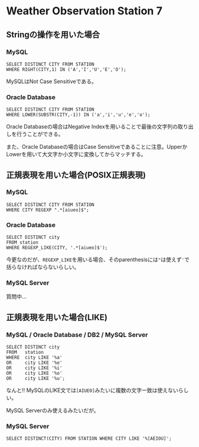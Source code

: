 # Weather Observation Station 7

## Stringの操作を用いた場合

### MySQL

```mysql
SELECT DISTINCT CITY FROM STATION
WHERE RIGHT(CITY,1) IN ('A','I','U','E','O');
```

MySQLはNot Case Sensitiveである。

### Oracle Database

```plsql
SELECT DISTINCT CITY FROM STATION
WHERE LOWER(SUBSTR(CITY,-1)) IN ('a','i','u','e','o');
```

Oracle Databaseの場合はNegative Indexを用いることで最後の文字列の取り出しを行うことができる。

また、Oracle Databaseの場合はCase Sensitiveであることに注意。UpperかLowerを用いて大文字か小文字に変換してからマッチする。

## 正規表現を用いた場合(POSIX正規表現)

### MySQL

```mysql
SELECT DISTINCT CITY FROM STATION
WHERE CITY REGEXP ".*[aiueo]$";
```

### Oracle Database

```plsql
SELECT DISTINCT city 
FROM station 
WHERE REGEXP_LIKE(CITY, '.*[aiueo]$');
```

今更なのだが、`REGEXP_LIKE`を用いる場合、そのparenthesisには`"`は使えず`'`で括らなければならないらしい。

### MySQL Server

質問中...





## 正規表現を用いた場合(LIKE)

### MySQL / Oracle Database / DB2 / MySQL Server

```mysql
SELECT DISTINCT city 
FROM   station 
WHERE  city LIKE '%a' 
OR     city LIKE '%e' 
OR     city LIKE '%i' 
OR     city LIKE '%o' 
OR     city LIKE '%u';
```

なんと!! MySQLのLIKE文では`[AIUEO]`みたいに複数の文字一致は使えないらしい。

MySQL Serverのみ使えるみたいだが。

### MySQL Server

```mysql
SELECT DISTINCT(CITY) FROM STATION WHERE CITY LIKE '%[AEIOU]';
```

